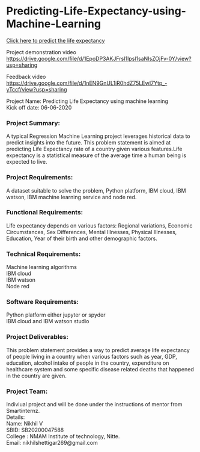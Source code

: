 # Predicting-Life-Expectancy-using-Machine-Learning


<a href="https://node-red-nikhil.eu-gb.mybluemix.net/ui/#!/0?socketid=feJj8T23lSmFI_Q8AAAM" target="_blank">Click here to predict the life expectancy</a>

Project demonstration video <a href="https://drive.google.com/file/d/1EpoDP3AKJFrsI1Ipsl1saNIsZOjFv-0Y/view?usp=sharing">https://drive.google.com/file/d/1EpoDP3AKJFrsI1Ipsl1saNIsZOjFv-0Y/view?usp=sharing</a>

Feedback video <a href="https://drive.google.com/file/d/1nEN9GnUL1iR0hdZ75LEwI7Ytp_-yTccf/view?usp=sharing">https://drive.google.com/file/d/1nEN9GnUL1iR0hdZ75LEwI7Ytp_-yTccf/view?usp=sharing</a>

Project Name: Predicting Life Expectancy using machine learning<br>
Kick off date: 06-06-2020<br>

<h3>Project Summary:</h3>
A typical Regression Machine Learning project leverages historical data to predict insights into the future. This problem statement is aimed at predicting Life Expectancy rate of a country given various features.Life expectancy is a statistical measure of the average time a human being is expected to live.

<h3>Project Requirements:</h3>
A dataset suitable to solve the problem, Python platform, IBM cloud, IBM watson, IBM machine learning service and node red.

<h3>Functional Requirements:</h3>
Life expectancy depends on various factors: Regional variations, Economic Circumstances, Sex Differences, Mental Illnesses, Physical Illnesses, Education, Year of their birth and other demographic factors. 

<h3>Technical Requirements:</h3>
Machine learning algorithms<br>
IBM cloud<br>
IBM watson<br>
Node red<br>

<h3>Software Requirements:</h3>
Python platform either jupyter or spyder<br>
IBM cloud and IBM watson studio<br>

<h3>Project Deliverables:</h3>
This problem statement provides a way to predict average life expectancy of people living in a country when various factors such as year, GDP, education, alcohol intake of people in the country, expenditure on healthcare system and some specific disease related deaths that happened in the country are given.

<h3>Project Team:</h3>
Indiviual project and will be done under the instructions of mentor from Smartinternz.<br>
Details:<br>
Name: Nikhil V<br>
SBID: SB20200047588<br>
College : NMAM Institute of technology, Nitte.<br>
Email: nikhilshettigar269@gmail.com<br>


